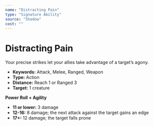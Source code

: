 ```yaml
---
name: "Distracting Pain"
type: "Signature Ability"
source: "Shadow"
cost: ""
---
```


# Distracting Pain

Your precise strikes let your allies take advantage of a target’s agony.

- **Keywords:** Attack, Melee, Ranged, Weapon
- **Type:** Action
- **Distance:** Reach 1 or Ranged 3
- **Target:** 1 creature

**Power Roll + Agility**
- **11 or lower:** 3 damage
- **12-16:** 8 damage; the next attack against the target gains an edge
- **17+:** 12 damage; the target falls prone
